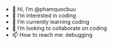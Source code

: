 - 👋 Hi, I’m @phamquocbuu
- 👀 I’m interested in coding
- 🌱 I’m currently learning coding
- 💞️ I’m looking to collaborate on coding
- 📫 How to reach me: debugging

<!---
phamquocbuu/phamquocbuu is a ✨ special ✨ repository because its `README.md` (this file) appears on your GitHub profile.
You can click the Preview link to take a look at your changes.
--->
